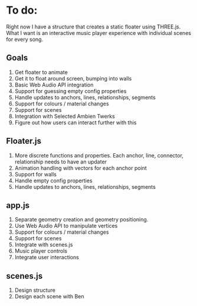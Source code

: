 # To do:

Right now I have a structure that creates a static floater using THREE.js. What I want is an interactive music player experience with individual scenes for every song.

## Goals
1. Get floater to animate
2. Get it to float around screen, bumping into walls
3. Basic Web Audio API integration
4. Support for guessing empty config properties
5. Handle updates to anchors, lines, relationships, segments
5. Support for colours / material changes
6. Support for scenes
7. Integration with Selected Ambien Twerks
8. Figure out how users can interact further with this

## Floater.js
1. More discrete functions and properties. Each anchor, line, connector, relationship needs to have an updater
2. Animation handling with vectors for each anchor point
3. Support for walls
4. Handle empty config properties
5. Handle updates to anchors, lines, relationships, segments

## app.js
1. Separate geometry creation and geometry positioning.
2. Use Web Audio API to manipulate vertices
3. Support for colours / material changes
4. Support for scenes
5. Integrate with scenes.js
6. Music player controls
7. Integrate user interactions

## scenes.js
1. Design structure
2. Design each scene with Ben